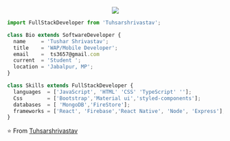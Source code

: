 <p align="center">
  <img src="https://miro.medium.com/max/700/0*UqGyYmWCRQnjLzSk.jpg" />
</p>

```js
import FullStackDeveloper from 'Tuhsarshrivastav';

class Bio extends SoftwareDeveloper {
  name     = 'Tushar Shrivastav';
  title    = 'WAP/Mobile Developer';
  email    =  ts3657@gmail.com
  current  = 'Student ';
  location = 'Jabalpur, MP';
}

class Skills extends FullStackDeveloper {
  languages  = ['JavaScript', 'HTML' 'CSS' 'TypeScript' ''];
  Css        = ['Bootstrap','Material ui','styled-components'];
  databases  = [ 'MongoDB','FireStore'];
  frameworks = ['React', 'Firebase','React Native', 'Node', 'Express'];
}
```

⭐️ From [Tuhsarshrivastav](https://github.com/Tuhsarshrivastav)
